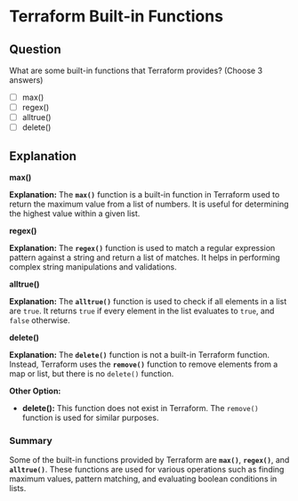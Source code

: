 # Terraform Built-in Functions

## Question

What are some built-in functions that Terraform provides? (Choose 3 answers)

- [ ] max()
- [ ] regex()
- [ ] alltrue()
- [ ] delete()

## Explanation

**max()**

**Explanation:** The **`max()`** function is a built-in function in Terraform used to return the maximum value from a list of numbers. It is useful for determining the highest value within a given list.

**regex()**

**Explanation:** The **`regex()`** function is used to match a regular expression pattern against a string and return a list of matches. It helps in performing complex string manipulations and validations.

**alltrue()**

**Explanation:** The **`alltrue()`** function is used to check if all elements in a list are `true`. It returns `true` if every element in the list evaluates to `true`, and `false` otherwise.

**delete()**

**Explanation:** The **`delete()`** function is not a built-in Terraform function. Instead, Terraform uses the **`remove()`** function to remove elements from a map or list, but there is no `delete()` function.

**Other Option:**

- **delete():** This function does not exist in Terraform. The `remove()` function is used for similar purposes.

### Summary

Some of the built-in functions provided by Terraform are **`max()`**, **`regex()`**, and **`alltrue()`**. These functions are used for various operations such as finding maximum values, pattern matching, and evaluating boolean conditions in lists.
